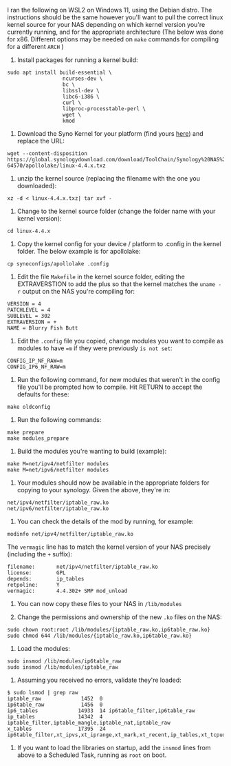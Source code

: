I ran the following on WSL2 on Windows 11, using the Debian distro.
The instructions should be the same however you'll want to pull the correct linux kernel source for your NAS depending on which kernel version you're currently running, and for the appropriate architecture (The below was done for x86. Different options may be needed on `make` commands for compiling for a different `ARCH` )

1. Install packages for running a kernel build:
```
sudo apt install build-essential \
                  ncurses-dev \
                  bc \
                  libssl-dev \
                  libc6-i386 \
                  curl \
                  libproc-processtable-perl \
                  wget \
                  kmod
```

1. Download the Syno Kernel for your platform (find yours [here](https://archive.synology.com/download/ToolChain/Synology%20NAS%20GPL%20Source)) and replace the URL:
```
wget --content-disposition https://global.synologydownload.com/download/ToolChain/Synology%20NAS%20GPL%20Source/7.2-64570/apollolake/linux-4.4.x.txz
```

1. unzip the kernel source (replacing the filename with the one you downloaded):
```
xz -d < linux-4.4.x.txz| tar xvf -
```

1. Change to the kernel source folder (change the folder name with your kernel version):
```
cd linux-4.4.x
```

1. Copy the kernel config for your device / platform to .config in the kernel folder. The below example is for apollolake:
```
cp synoconfigs/apollolake .config
```

1. Edit the file `Makefile` in the kernel source folder, editing the EXTRAVERSTION to add the plus so that the kernel matches the `uname -r` output on the NAS you're compiling for:
```
VERSION = 4
PATCHLEVEL = 4
SUBLEVEL = 302
EXTRAVERSION = +
NAME = Blurry Fish Butt
```

1. Edit the `.config` file you copied, change modules you want to compile as modules to have `=m` if they were previously `is not set`:
```
CONFIG_IP_NF_RAW=m
CONFIG_IP6_NF_RAW=m
```

1. Run the following command, for new modules that weren't in the config file you'll be prompted how to compile. Hit RETURN to accept the defaults for these:
```
make oldconfig
```

1. Run the following commands:
```
make prepare
make modules_prepare
```

1. Build the modules you're wanting to build (example):
```
make M=net/ipv4/netfilter modules
make M=net/ipv6/netfilter modules
```

1. Your modules should now be available in the appropriate folders for copying to your synology. Given the above, they're in:
```
net/ipv4/netfilter/iptable_raw.ko
net/ipv6/netfilter/iptable_raw.ko
```

1. You can check the details of the mod by running, for example:
```
modinfo net/ipv4/netfilter/iptable_raw.ko
```
The `vermagic` line has to match the kernel version of your NAS precisely (including the `+` suffix):
```
filename:       net/ipv4/netfilter/iptable_raw.ko
license:        GPL
depends:        ip_tables
retpoline:      Y
vermagic:       4.4.302+ SMP mod_unload
```

1. You can now copy these files to your NAS in `/lib/modules`

1. Change the permissions and ownership of the new `.ko` files on the NAS:
```
sudo chown root:root /lib/modules/{iptable_raw.ko,ip6table_raw.ko}
sudo chmod 644 /lib/modules/{iptable_raw.ko,ip6table_raw.ko}
```

1. Load the modules:
```
sudo insmod /lib/modules/ip6table_raw
sudo insmod /lib/modules/iptable_raw
```

1. Assuming you received no errors, validate they're loaded:
```
$ sudo lsmod | grep raw
iptable_raw             1452  0
ip6table_raw            1456  0
ip6_tables             14933  14 ip6table_filter,ip6table_raw
ip_tables              14342  4 iptable_filter,iptable_mangle,iptable_nat,iptable_raw
x_tables               17395  24 ip6table_filter,xt_ipvs,xt_iprange,xt_mark,xt_recent,ip_tables,xt_tcpudp,ipt_MASQUERADE,xt_geoip,xt_limit,xt_state,xt_conntrack,xt_LOG,xt_mac,xt_nat,xt_set,xt_multiport,iptable_filter,ip6table_raw,xt_REDIRECT,iptable_mangle,ip6_tables,xt_addrtype,iptable_raw
```

1. If you want to load the libraries on startup, add the `insmod` lines from above to a Scheduled Task, running as `root` on boot.

